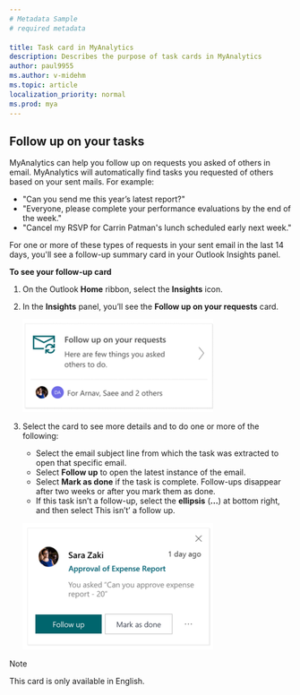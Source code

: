 ```yaml
---
# Metadata Sample
# required metadata

title: Task card in MyAnalytics
description: Describes the purpose of task cards in MyAnalytics  
author: paul9955
ms.author: v-midehm
ms.topic: article
localization_priority: normal 
ms.prod: mya
---
```


## Follow up on your tasks

MyAnalytics can help you follow up on requests you asked of others in email. MyAnalytics will automatically find tasks you requested of others based on your sent mails. For example:

* "Can you send me this year’s latest report?"
* "Everyone, please complete your performance evaluations by the end of the week."
* "Cancel my RSVP for Carrin Patman's lunch scheduled early next week."

For one or more of these types of requests in your sent email in the last 14 days, you'll see a follow-up summary card in your Outlook Insights panel.

**To see your follow-up card**

1. On the Outlook **Home** ribbon, select the **Insights** icon.
2. In the **Insights** panel, you’ll see the **Follow up on your requests** card.

   ![Follow-up card](../../../Images/mya/use/follow-up-340.PNG)

3. Select the card to see more details and to do one or more of the following:

   * Select the email subject line from which the task was extracted to open that specific email.
   * Select **Follow up** to open the latest instance of the email.
   * Select **Mark as done** if the task is complete. Follow-ups disappear after two weeks or after you mark them as done.
   * If this task isn’t a follow-up, select the **ellipsis** (**…**) at bottom right, and then select This isn’t’ a follow up.

   ![Follow-up card details](../../../Images/mya/use/follow-up-details-340.PNG)

> [!Note]
> This card is only available in English.
